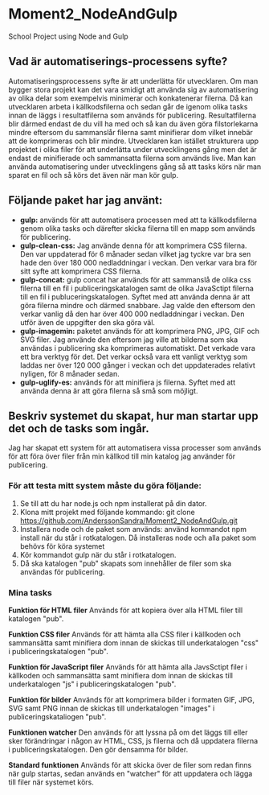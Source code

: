 # Moment2_NodeAndGulp
School Project using Node and Gulp

## Vad är automatiserings-processens syfte?
Automatiseringsprocessens syfte är att underlätta för utvecklaren. Om man bygger stora projekt kan det vara smidigt att använda sig av automatisering av olika delar som exempelvis minimerar och konkatenerar filerna. Då kan utvecklaren arbeta i källkodsfilerna och sedan går de igenom olika tasks innan de läggs i resultatfilerna som används för publicering. Resultatfilerna blir därmed endast de du vill ha med och så kan du även göra filstorlekarna mindre eftersom du sammanslår filerna samt minifierar dom vilket innebär att de komprimeras och blir mindre. Utvecklaren kan istället strukturera upp projektet i olika filer för att underlätta under utvecklingens gång men det är endast de minifierade och sammansatta filerna som används live. Man kan använda automatisering under utvecklingens gång så att tasks körs när man sparat en fil och så körs det även när man kör gulp.  

## Följande paket har jag använt:
* **gulp:** används för att automatisera processen med att ta källkodsfilerna genom olika tasks och därefter skicka filerna till en mapp som används för publicering. 
* **gulp-clean-css:** Jag använde denna för att komprimera CSS filerna. Den var uppdaterad för 6 månader sedan vilket jag tyckre var bra sen hade den över 180 000 nedladdningar i veckan. Den verkar vara bra för sitt syfte att komprimera CSS filerna. 
* **gulp-concat:** gulp concat har används för att sammanslå de olika css filerna till en fil i publiceringskatalogen samt de olika JavaSctipt filerna till en fil i publuceringskatalogen. Syftet med att använda denna är att göra filerna mindre och därmed snabbare. Jag valde den eftersom den verkar vanlig då den har över 400 000 nedladdningar i veckan. Den utför även de uppgifter den ska göra väl.
* **gulp-imagemin:** paketet används för att komprimera PNG, JPG, GIF och SVG filer. Jag använde den eftersom jag ville att bilderna som ska användas i publicering ska komprimeras automatiskt. Det verkade vara ett bra verktyg för det. Det verkar också vara ett vanligt verktyg som laddas ner över 120 000 gånger i veckan och det uppdaterades relativt nyligen, för 8 månader sedan. 
* **gulp-uglify-es:** används för att minifiera js filerna. Syftet med att använda denna är att göra filerna så små som möjligt. 

## Beskriv systemet du skapat, hur man startar upp det och de tasks som ingår.

Jag har skapat ett system för att automatisera vissa processer som används för att föra över filer från min källkod till min katalog jag använder för publicering. 

### För att testa mitt system måste du göra följande: 
1. Se till att du har node.js och npm installerat på din dator.
2. Klona mitt projekt med följande kommando: git clone https://github.com/AnderssonSandra/Moment2_NodeAndGulp.git
3. Installera node och de paket som används: använd kommandot npm install när du står i rotkatalogen. Då installeras node och alla paket som behövs för köra systemet 
4. Kör kommandot gulp när du står i rotkatalogen.  
5. Då ska katalogen "pub" skapats som innehåller de filer som ska användas för publicering. 

### Mina tasks
**Funktion för HTML filer**
Används för att kopiera över alla HTML filer till katalogen "pub". 

**Funktion CSS filer**
Används för att hämta alla CSS filer i källkoden och sammansätta samt minifiera dom innan de skickas till underkatalogen "css" i publiceringskatalogen "pub".

**Funktion för JavaScript filer**
Används för att hämta alla JavsSctipt filer i källkoden och sammansätta samt minifiera dom innan de skickas till underkatalogen "js" i publiceringskatalogen "pub".

**Funktion för bilder**
Används för att komprimera bilder i formaten GIF, JPG, SVG samt PNG innan de skickas till underkatalogen "images" i publiceringskataliogen "pub". 

**Funktionen watcher**
Den används för att lyssna på om det läggs till eller sker förändringar i någon av HTML, CSS, js filerna och då uppdatera filerna i publiceringskatalogen. Den gör densamma för bilder. 

**Standard funktionen**
Används för att skicka över de filer som redan finns när gulp startas, sedan används en "watcher" för att uppdatera och lägga till filer när systemet körs. 
